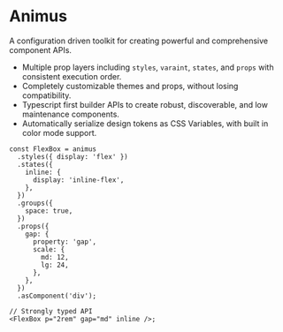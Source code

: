 # Animus

A configuration driven toolkit for creating powerful and comprehensive component APIs.

- Multiple prop layers including `styles`, `varaint`, `states`, and `props` with consistent execution order.
- Completely customizable themes and props, without losing compatibility.
- Typescript first builder APIs to create robust, discoverable, and low maintenance components.
- Automatically serialize design tokens as CSS Variables, with built in color mode support.

```tsx
const FlexBox = animus
  .styles({ display: 'flex' })
  .states({
    inline: {
      display: 'inline-flex',
    },
  })
  .groups({
    space: true,
  })
  .props({
    gap: {
      property: 'gap',
      scale: {
        md: 12,
        lg: 24,
      },
    },
  })
  .asComponent('div');

// Strongly typed API
<FlexBox p="2rem" gap="md" inline />;
```
